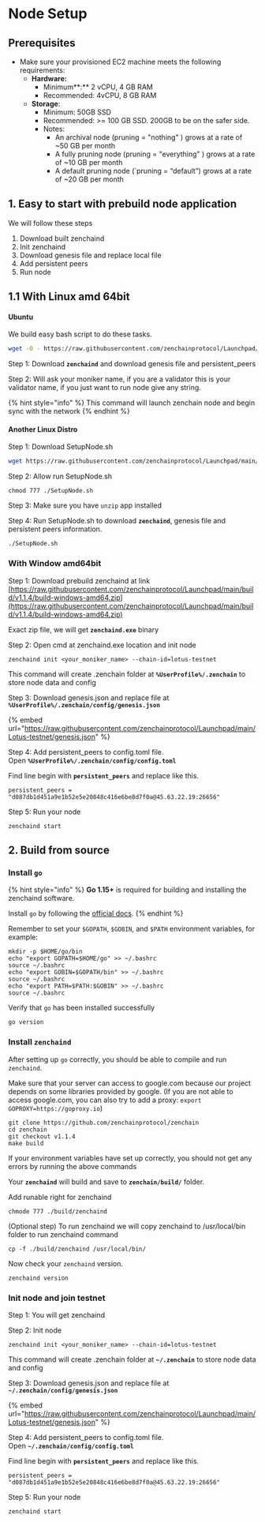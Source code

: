 # Node Setup

## Prerequisites <a id="9cbf"></a>

* Make sure your provisioned EC2 machine meets the following requirements:
  * **Hardware:**
    * Minimum**:** 2 vCPU, 4 GB RAM
    * Recommended: 4vCPU, 8 GB RAM
  * **Storage**:
    * Minimum: 50GB SSD
    * Recommended: &gt;= 100 GB SSD. 200GB to be on the safer side.
    * Notes:
      * An archival node \(pruning = "nothing" \) grows at a rate of ~50 GB per month
      * A fully pruning node \(pruning = "everything" \) grows at a rate of ~10 GB per month
      * A default pruning node \(\`pruning = “default”\) grows at a rate of ~20 GB per month

## 1. Easy to start with prebuild node application

We will follow these steps

1. Download built zenchaind
2. Init zenchaind
3. Download genesis file and replace local file
4. Add persistent peers 
5. Run node

## 1.1 With Linux amd 64bit

#### Ubuntu 

We build easy bash script to do these tasks. 

```bash
wget -O - https://raw.githubusercontent.com/zenchainprotocol/Launchpad/main/Lotus-testnet/SetupNode.sh | bash <(cat) </dev/ttyT
```

Step 1: Download **`zenchaind`** and download genesis file and persistent\_peers  

Step 2: Will ask your moniker name, if you are a validator this is your validator name, if you just want to run node give any string.  

{% hint style="info" %}
This command will launch zenchain node and begin sync with the network
{% endhint %}

#### Another Linux Distro 

Step 1: Download SetupNode.sh

```bash
wget https://raw.githubusercontent.com/zenchainprotocol/Launchpad/main/Lotus-testnet/SetupNode.sh
```

Step 2: Allow run SetupNode.sh

```text
chmod 777 ./SetupNode.sh
```

Step 3: Make sure you have `unzip` app installed

Step 4: Run SetupNode.sh to download **`zenchaind`**, genesis file and persistent peers information. 

```text
./SetupNode.sh
```

### With Window amd64bit

Step 1: Download prebuild zenchaind at link [https://raw.githubusercontent.com/zenchainprotocol/Launchpad/main/build/v1.1.4/build-windows-amd64.zip](https://raw.githubusercontent.com/zenchainprotocol/Launchpad/main/build/v1.1.4/build-windows-amd64.zip)

Exact zip file, we will get **`zenchaind.exe`** binary 

Step 2: Open cmd at zenchaind.exe location and init node

```text
zenchaind init <your_moniker_name> --chain-id=lotus-testnet
```

This command will create .zenchain folder at **`%UserProfile%/.zenchain`** to store node data and config

Step 3: Download genesis.json and replace file at **`%UserProfile%/.zenchain/config/genesis.json`**

{% embed url="https://raw.githubusercontent.com/zenchainprotocol/Launchpad/main/Lotus-testnet/genesis.json" %}

Step 4: Add persistent\_peers to config.toml file.   
Open **`%UserProfile%/.zenchain/config/config.toml`**

 Find line begin with **`persistent_peers`** and replace like this. 

```text
persistent_peers = "d087db1d451a9e1b52e5e20848c416e6be8d7f0a@45.63.22.19:26656"
```

Step 5: Run your node

```text
zenchaind start
```

## **2. Build from source**

### Install `go` <a id="install-go"></a>

{% hint style="info" %}
**Go 1.15+** is required for building and installing the zenchaind software.

Install `go` by following the [official docs](https://golang.org/doc/install).
{% endhint %}

Remember to set your `$GOPATH`, `$GOBIN`, and `$PATH` environment variables, for example:

```text
mkdir -p $HOME/go/bin
echo "export GOPATH=$HOME/go" >> ~/.bashrc
source ~/.bashrc
echo "export GOBIN=$GOPATH/bin" >> ~/.bashrc
source ~/.bashrc
echo "export PATH=$PATH:$GOBIN" >> ~/.bashrc
source ~/.bashrc
```

Verify that `go` has been installed successfully

```text
go version
```

### Install `zenchaind` <a id="install-iris"></a>

After setting up `go` correctly, you should be able to compile and run `zenchaind`.

Make sure that your server can access to google.com because our project depends on some libraries provided by google. \(If you are not able to access google.com, you can also try to add a proxy: `export GOPROXY=https://goproxy.io`\)

```text
git clone https://github.com/zenchainprotocol/zenchain
cd zenchain
git checkout v1.1.4
make build
```

If your environment variables have set up correctly, you should not get any errors by running the above commands

Your **`zenchaind`** will build and save to **`zenchain/build/`** folder. 

Add runable right for zenchaind   

```text
chmode 777 ./build/zenchaind
```

\(Optional step\) To run zenchaind we will copy zenchaind to /usr/local/bin folder to run zenchaind command

```text
cp -f ./build/zenchaind /usr/local/bin/
```

Now check your `zenchaind` version.

```text
zenchaind version
```

### Init node and join testnet

Step 1: You will  get zenchaind

Step 2: Init node

```text
zenchaind init <your_moniker_name> --chain-id=lotus-testnet
```

This command will create .zenchain folder at **`~/.zenchain`** to store node data and config

Step 3: Download genesis.json and replace file at **`~/.zenchain/config/genesis.json`**

{% embed url="https://raw.githubusercontent.com/zenchainprotocol/Launchpad/main/Lotus-testnet/genesis.json" %}

Step 4: Add persistent\_peers to config.toml file.   
Open **`~/.zenchain/config/config.toml`**

 Find line begin with **`persistent_peers`** and replace like this. 

```text
persistent_peers = "d087db1d451a9e1b52e5e20848c416e6be8d7f0a@45.63.22.19:26656"
```

Step 5: Run your node

```text
zenchaind start
```

